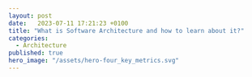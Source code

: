 ```yaml
---
layout: post
date:   2023-07-11 17:21:23 +0100
title: "What is Software Architecture and how to learn about it?"
categories:
  - Architecture
published: true
hero_image: "/assets/hero-four_key_metrics.svg"
---
```

